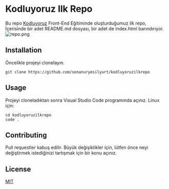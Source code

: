 # Kodluyoruz Ilk Repo

Bu repo [Kodluyoruz](https://www.kodluyoruz.org/) Front-End Eğitiminde oluşturduğumuz ilk repo, İçerisinde bir adet README.md dosyası, bir adet de index.html barındırıyor.  
![repo.png]()

## Installation

Öncelikle projeyi clonelayın.

    git clone https://github.com/senanuryesilyurt/kodluyoruzilkrepo 

## Usage

Projeyi cloneladıktan sonra Visual Studio Code programında açınız.
Linux için:

    cd kodluyoruzilkrepo  
    code . 

## Contributing
 
Pull requestler kabuş edilir. Büyük değişiklikler için, lütfen önce neyi değiştirmek istediğinizi tartışmak için bir konu açınız.

## License
[MIT](https://choosealicense.com/licenses/mit/)
